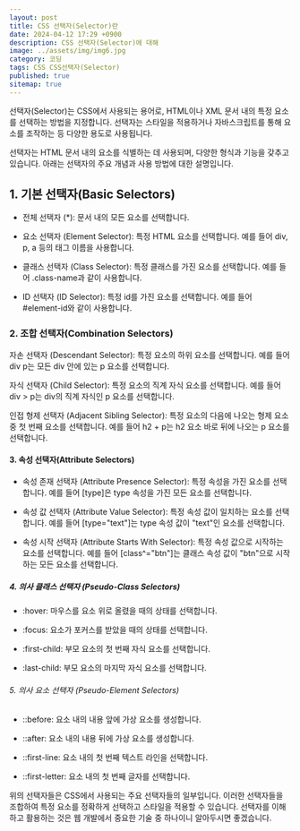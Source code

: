 ```yaml
---
layout: post
title: CSS 선택자(Selector)란
date: 2024-04-12 17:29 +0900
description: CSS 선택자(Selector)에 대해
image: ../assets/img/img6.jpg
category: 코딩
tags: CSS CSS선택자(Selector)
published: true
sitemap: true
---
```



선택자(Selector)는 CSS에서 사용되는 용어로, HTML이나 XML 문서 내의 특정 요소를 선택하는 방법을 지정합니다. 선택자는 스타일을 적용하거나 자바스크립트를 통해 요소를 조작하는 등 다양한 용도로 사용됩니다.

선택자는 HTML 문서 내의 요소를 식별하는 데 사용되며, 다양한 형식과 기능을 갖추고 있습니다. 아래는 선택자의 주요 개념과 사용 방법에 대한 설명입니다.

## 1. 기본 선택자(Basic Selectors)

- 전체 선택자 (*): 문서 내의 모든 요소를 선택합니다.

- 요소 선택자 (Element Selector): 특정 HTML 요소를 선택합니다. 예를 들어 div, p, a 등의 태그 이름을 사용합니다.

- 클래스 선택자 (Class Selector): 특정 클래스를 가진 요소를 선택합니다. 예를 들어 .class-name과 같이 사용합니다.

- ID 선택자 (ID Selector): 특정 id를 가진 요소를 선택합니다. 예를 들어 #element-id와 같이 사용합니다.

### 2. 조합 선택자(Combination Selectors)

자손 선택자 (Descendant Selector): 특정 요소의 하위 요소를 선택합니다. 예를 들어 div p는 모든 div 안에 있는 p 요소를 선택합니다.

자식 선택자 (Child Selector): 특정 요소의 직계 자식 요소를 선택합니다. 예를 들어 div > p는 div의 직계 자식인 p 요소를 선택합니다.

인접 형제 선택자 (Adjacent Sibling Selector): 특정 요소의 다음에 나오는 형제 요소 중 첫 번째 요소를 선택합니다. 예를 들어 h2 + p는 h2 요소 바로 뒤에 나오는 p 요소를 선택합니다.

#### 3. 속성 선택자(Attribute Selectors)

- 속성 존재 선택자 (Attribute Presence Selector): 특정 속성을 가진 요소를 선택합니다. 예를 들어 [type]은 type 속성을 가진 모든 요소를 선택합니다.

- 속성 값 선택자 (Attribute Value Selector): 특정 속성 값이 일치하는 요소를 선택합니다. 예를 들어 [type="text"]는 type 속성 값이 "text"인 요소를 선택합니다.

- 속성 시작 선택자 (Attribute Starts With Selector): 특정 속성 값으로 시작하는 요소를 선택합니다. 예를 들어 [class^="btn"]는 클래스 속성 값이 "btn"으로 시작하는 모든 요소를 선택합니다.

##### 4. 의사 클래스 선택자 (Pseudo-Class Selectors)

- :hover: 마우스를 요소 위로 올렸을 때의 상태를 선택합니다.

- :focus: 요소가 포커스를 받았을 때의 상태를 선택합니다.

- :first-child: 부모 요소의 첫 번째 자식 요소를 선택합니다.

- :last-child: 부모 요소의 마지막 자식 요소를 선택합니다.

###### 5. 의사 요소 선택자 (Pseudo-Element Selectors)

- ::before: 요소 내의 내용 앞에 가상 요소를 생성합니다.

- ::after: 요소 내의 내용 뒤에 가상 요소를 생성합니다.

- ::first-line: 요소 내의 첫 번째 텍스트 라인을 선택합니다.

- ::first-letter: 요소 내의 첫 번째 글자를 선택합니다.

위의 선택자들은 CSS에서 사용되는 주요 선택자들의 일부입니다. 이러한 선택자들을 조합하여 특정 요소를 정확하게 선택하고 스타일을 적용할 수 있습니다. 선택자를 이해하고 활용하는 것은 웹 개발에서 중요한 기술 중 하나이니 알아두시면 좋겠습니다.